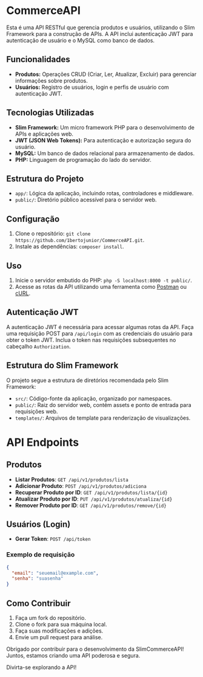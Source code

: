 # CommerceAPI
Esta é uma API RESTful que gerencia produtos e usuários, utilizando o Slim Framework para a construção de APIs. A API inclui autenticação JWT para autenticação de usuário e o MySQL como banco de dados.

## Funcionalidades

- **Produtos:** Operações CRUD (Criar, Ler, Atualizar, Excluir) para gerenciar informações sobre produtos.
- **Usuários:** Registro de usuários, login e perfis de usuário com autenticação JWT.

## Tecnologias Utilizadas

- **Slim Framework:** Um micro framework PHP para o desenvolvimento de APIs e aplicações web.
- **JWT (JSON Web Tokens):** Para autenticação e autorização segura do usuário.
- **MySQL:** Um banco de dados relacional para armazenamento de dados.
- **PHP:** Linguagem de programação do lado do servidor.

## Estrutura do Projeto

- `app/`: Lógica da aplicação, incluindo rotas, controladores e middleware.
- `public/`: Diretório público acessível para o servidor web.

## Configuração

1. Clone o repositório: `git clone https://github.com/1bertojunior/CommerceAPI.git`.
2. Instale as dependências: `composer install`.

## Uso

1. Inicie o servidor embutido do PHP: `php -S localhost:8000 -t public/`.
2. Acesse as rotas da API utilizando uma ferramenta como [Postman](https://www.postman.com/) ou [cURL](https://curl.se/).

## Autenticação JWT

A autenticação JWT é necessária para acessar algumas rotas da API. Faça uma requisição POST para `/api/login` com as credenciais do usuário para obter o token JWT. Inclua o token nas requisições subsequentes no cabeçalho `Authorization`.

## Estrutura do Slim Framework

O projeto segue a estrutura de diretórios recomendada pelo Slim Framework:

- `src/`: Código-fonte da aplicação, organizado por namespaces.
- `public/`: Raiz do servidor web, contém assets e ponto de entrada para requisições web.
- `templates/`: Arquivos de template para renderização de visualizações.

# API Endpoints

## Produtos

- **Listar Produtos**: `GET /api/v1/produtos/lista`
- **Adicionar Produto**: `POST /api/v1/produtos/adiciona`
- **Recuperar Produto por ID**: `GET /api/v1/produtos/lista/{id}`
- **Atualizar Produto por ID**: `PUT /api/v1/produtos/atualiza/{id}`
- **Remover Produto por ID**: `GET /api/v1/produtos/remove/{id}`

## Usuários (Login)

- **Gerar Token**: `POST /api/token`

### Exemplo de requisição

```json
{
  "email": "seuemail@example.com",
  "senha": "suasenha"
}
```

## Como Contribuir

1. Faça um fork do repositório.
2. Clone o fork para sua máquina local.
3. Faça suas modificações e adições.
4. Envie um pull request para análise.

Obrigado por contribuir para o desenvolvimento da SlimCommerceAPI! Juntos, estamos criando uma API poderosa e segura.

Divirta-se explorando a API!
